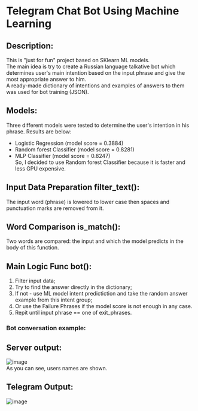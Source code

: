 # Telegram Chat Bot Using Machine Learning
## Description: 
This is "just for fun" project based on SKlearn ML models. <Br>
The main idea is try to create a Russian language talkative bot which determines user's main intention based on the input phrase and give the most appropriate answer to him. <br>
A ready-made dictionary of intentions and examples of answers to them was used for bot training (JSON). <br>

## Models:
Three different models were tested to determine the user's intention in his phrase. Results are below:
- Logistic Regression (model score = 0.3884)
- Random forest Classifier (model score = 0.8281) 
- MLP Classifier (model score = 0.8247) <br>
So, I decided to use Random forest Classifier because it is faster and less GPU expensive.

## Input Data Preparation filter_text():
The input word (phrase) is lowered to lower case then spaces and punctuation marks are removed from it. 

## Word Comparison is_match():
Two words are compared: the input and which the model predicts in the body of this function.

## Main Logic Func bot():
1. Filter input data;
2. Try to find the answer directly in the dictionary;
3. If not - use ML model intent predictiction and take the random answer example from this intent group;
4. Or use the Failure Phrases if the model score is not enough in any case.
5. Repit until input phrase == one of exit_phrases.

### Bot conversation example:
## Server output:
![image](https://user-images.githubusercontent.com/57821178/170508597-dfba3ccd-40d1-4268-81c1-c7f32be1b43a.png) <br>
As you can see, users names are shown.
## Telegram Output:
![image](https://user-images.githubusercontent.com/57821178/170508918-813fc066-a24c-4f5a-b348-be7442faab0f.png)
